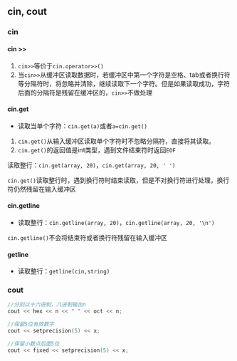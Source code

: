 ## cin, cout

### cin

#### cin >>

1. `cin>>`等价于`cin.operator>>()`
2. 当`cin>>`从缓冲区读取数据时，若缓冲区中第一个字符是空格、tab或者换行符等分隔符时，将忽略并清除，继续读取下一个字符。但是如果读取成功，字符后面的分隔符是残留在缓冲区的，`cin>>`不做处理

#### cin.get

- 读取当单个字符：`cin.get(a)`或者`a=cin.get()`

1. `cin.get()`从输入缓冲区读取单个字符时不忽略分隔符，直接将其读取。
2. `cin.get()`的返回值是int类型，遇到文件结束符时返回`EOF`

读取整行：`cin.get(array, 20)`，`cin.get(array, 20, ' ')`

`cin.get()`读取整行时，遇到换行符时结束读取，但是不对换行符进行处理，换行符仍然残留在输入缓冲区

#### cin.getline

- 读取整行：`cin.getline(array, 20)`，`cin.getline(array, 20, '\n')`

`cin.getline()`不会将结束符或者换行符残留在输入缓冲区

#### getline

- 读取整行：`getline(cin,string)`

### cout

```c++
//分别以十六进制，八进制输出n
cout << hex << n << " " << oct << n;

//保留5位有效数字
cout << setprecision(5) << x;

//保留小数点后面5位
cout << fixed << setprecision(5) << x;
```

